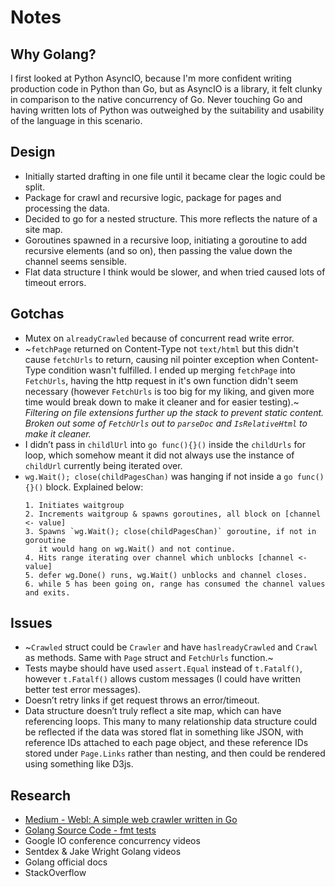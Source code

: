 # Notes
## Why Golang?
I first looked at Python AsyncIO, because I'm more confident writing production code in Python than Go, but as AsyncIO is a library, it felt clunky in comparison to the native concurrency of Go. Never touching Go and having written lots of Python was outweighed by the suitability and usability of the language in this scenario.

## Design
- Initially started drafting in one file until it became clear the logic could be split.
- Package for crawl and recursive logic, package for pages and processing the data.
- Decided to go for a nested structure. This more reflects the nature of a site map.
- Goroutines spawned in a recursive loop, initiating a goroutine to add recursive elements (and so on), then passing the value down the channel seems sensible.
- Flat data structure I think would be slower, and when tried caused lots of timeout errors.

## Gotchas
- Mutex on `alreadyCrawled` because of concurrent read write error.
- ~`fetchPage` returned on Content-Type not `text/html` but this didn't cause `fetchUrls` to return, causing nil pointer exception when Content-Type condition wasn't fulfilled. I ended up merging `fetchPage` into `FetchUrls`, having the http request in it's own function didn't seem necessary (however `FetchUrls` is too big for my liking, and given more time would break down to make it cleaner and for easier testing).~
    _Filtering on file extensions further up the stack to prevent static content. Broken out some of `FetchUrls` out to `parseDoc` and `IsRelativeHtml` to make it cleaner._
- I didn’t pass in `childlUrl` into `go func(){}()` inside the `childUrls` for loop, which somehow meant it did not always use the instance of `childUrl` currently being iterated over.
- `wg.Wait(); close(childPagesChan)` was hanging if not inside a `go func(){}()` block. Explained below:
   ```
   1. Initiates waitgroup
   2. Increments waitgroup & spawns goroutines, all block on [channel <- value]
   3. Spawns `wg.Wait(); close(childPagesChan)` goroutine, if not in goroutine
      it would hang on wg.Wait() and not continue.
   4. Hits range iterating over channel which unblocks [channel <- value]
   5. defer wg.Done() runs, wg.Wait() unblocks and channel closes.
   6. while 5 has been going on, range has consumed the channel values and exits.
   ```

## Issues
- ~`Crawled` struct could be `Crawler` and have `haslreadyCrawled` and `Crawl` as methods. Same with `Page` struct and `FetchUrls` function.~
- Tests maybe should have used `assert.Equal` instead of `t.Fatalf()`, however `t.Fatalf()` allows custom messages (I could have written better test error messages).
- Doesn’t retry links if get request throws an error/timeout.
- Data structure doesn’t truly reflect a site map, which can have referencing loops. This many to many relationship data structure could be reflected if the data was stored flat in something like JSON, with reference IDs attached to each page object, and these reference IDs stored under `Page.Links` rather than nesting, and then could be rendered using something like D3js.

## Research
- [Medium - Webl: A simple web crawler written in Go](https://medium.com/@a4word/webl-a-simple-web-crawler-written-in-go-c1ce50b4f687)
- [Golang Source Code - fmt tests](https://github.com/golang/go/blob/master/src/fmt/fmt_test.go)
- Google IO conference concurrency videos
- Sentdex & Jake Wright Golang videos
- Golang official docs
- StackOverflow
